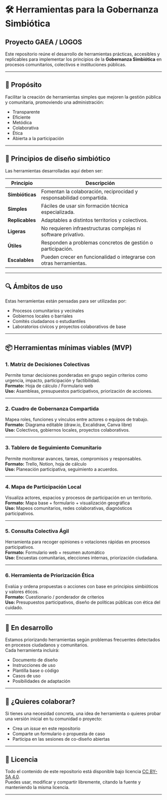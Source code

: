 # 🛠️ Herramientas para la Gobernanza Simbiótica  
## Proyecto GAEA / LOGOS

Este repositorio reúne el desarrollo de herramientas prácticas, accesibles y replicables para implementar los principios de la **Gobernanza Simbiótica** en procesos comunitarios, colectivos e instituciones públicas.

---

## 🌱 Propósito

Facilitar la creación de herramientas simples que mejoren la gestión pública y comunitaria, promoviendo una administración:

- Transparente  
- Eficiente  
- Metódica  
- Colaborativa  
- Ética  
- Abierta a la participación  

---

## 🧭 Principios de diseño simbiótico

Las herramientas desarrolladas aquí deben ser:

| Principio      | Descripción                                                                 |
|----------------|-----------------------------------------------------------------------------|
| **Simbióticas** | Fomentan la colaboración, reciprocidad y responsabilidad compartida.        |
| **Simples**     | Fáciles de usar sin formación técnica especializada.                         |
| **Replicables** | Adaptables a distintos territorios y colectivos.                             |
| **Ligeras**     | No requieren infraestructuras complejas ni software privativo.              |
| **Útiles**      | Responden a problemas concretos de gestión o participación.                 |
| **Escalables**  | Pueden crecer en funcionalidad o integrarse con otras herramientas.         |

---

## 🔍 Ámbitos de uso

Estas herramientas están pensadas para ser utilizadas por:

- Procesos comunitarios y vecinales  
- Gobiernos locales o barriales  
- Comités ciudadanos o estudiantiles  
- Laboratorios cívicos y proyectos colaborativos de base  

---

## 📦 Herramientas mínimas viables (MVP)

### 1. Matriz de Decisiones Colectivas  
Permite tomar decisiones ponderadas en grupo según criterios como urgencia, impacto, participación y factibilidad.  
**Formato:** Hoja de cálculo / Formulario web  
**Uso:** Asambleas, presupuestos participativos, priorización de acciones.

---

### 2. Cuadro de Gobernanza Compartida  
Mapea roles, funciones y vínculos entre actores o equipos de trabajo.  
**Formato:** Diagrama editable (draw.io, Excalidraw, Canva libre)  
**Uso:** Colectivos, gobiernos locales, proyectos colaborativos.

---

### 3. Tablero de Seguimiento Comunitario  
Permite monitorear avances, tareas, compromisos y responsables.  
**Formato:** Trello, Notion, hoja de cálculo  
**Uso:** Planeación participativa, seguimiento a acuerdos.

---

### 4. Mapa de Participación Local  
Visualiza actores, espacios y procesos de participación en un territorio.  
**Formato:** Mapa base + formulario + visualización geográfica  
**Uso:** Mapeos comunitarios, redes colaborativas, diagnósticos participativos.

---

### 5. Consulta Colectiva Ágil  
Herramienta para recoger opiniones o votaciones rápidas en procesos participativos.  
**Formato:** Formulario web + resumen automático  
**Uso:** Encuestas comunitarias, elecciones internas, priorización ciudadana.

---

### 6. Herramienta de Priorización Ética  
Evalúa y ordena propuestas o acciones con base en principios simbióticos y valores éticos.  
**Formato:** Cuestionario / ponderador de criterios  
**Uso:** Presupuestos participativos, diseño de políticas públicas con ética del cuidado.

---

## 🚧 En desarrollo

Estamos priorizando herramientas según problemas frecuentes detectados en procesos ciudadanos y comunitarios.  
Cada herramienta incluirá:

- Documento de diseño  
- Instrucciones de uso  
- Plantilla base o código  
- Casos de uso  
- Posibilidades de adaptación  

---

## 🤝 ¿Quieres colaborar?

Si tienes una necesidad concreta, una idea de herramienta o quieres probar una versión inicial en tu comunidad o proyecto:

- Crea un _issue_ en este repositorio  
- Comparte un formulario o propuesta de caso  
- Participa en las sesiones de co-diseño abiertas  

---

## 📄 Licencia

Todo el contenido de este repositorio está disponible bajo licencia [CC BY-SA 4.0](https://creativecommons.org/licenses/by-sa/4.0/).  
Puedes usar, modificar y compartir libremente, citando la fuente y manteniendo la misma licencia.

---
